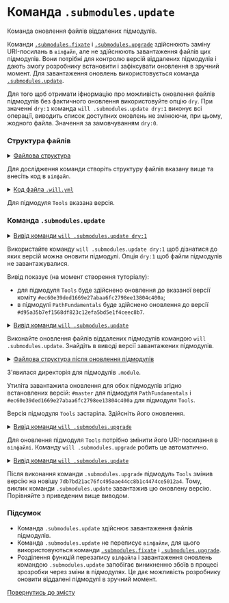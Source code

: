 # Команда <code>.submodules.update</code>

Команда оновлення файлів віддалених підмодулів.

Команди [`.submodules.fixate`](CommandSubmodulesFixate.md) і [`.submodules.upgrade`](CommandSubmodulesUpgrade.md) здійснюють заміну URI-посилань в `вілфайл`, але не здійснюють завантаження файлів цих підмодулів. Вони потрібні для контролю версій віддалених підмодулів і дають змогу розробнику встановити і зафіксувати оновлення в зручний момент. Для завантаження оновлень використовується команда [`.submodules.update`](../concept/Command.md#Таблиця-команд-утиліти-willbe).

Для того щоб отримати іфнормацію про можливість оновлення файлів підмодулів без фактичного оновлення використовуйте опцію `dry`. При значенні `dry:1` команда `will .submodules.update dry:1` виконує всі операції, виводить список доступних оновлень не змінюючи, при цьому, жодного файла. Значення за замовчуванням `dry:0`.

### Структура файлів

<details>
  <summary><u>Файлова структура</u></summary>

```
submodulesUpdate
          └── .will.yml
```

</details>

Для дослідження команди створіть структуру файлів вказану вище та внесіть код в `вілфайл`.  

<details>
    <summary><u>Код файла <code>.will.yml</code></u></summary>

```yaml
about :

  name : submodulesCommands
  description : "To test .submodules.update command"

submodule :

  Tools : git+https:///github.com/Wandalen/wTools.git/out/wTools#ec60e39ded1669e27abaa6fc2798ee13804c400a
  PathFundamentals : git+https:///github.com/Wandalen/wPathFundamentals.git/out/wPathFundamentals#master

```

</details>

Для підмодуля `Tools` вказана версія.

### Команда `.submodules.update`

<details>
  <summary><u>Вивід команди <code>will .submodules.update dry:1</code></u></summary>

```
[user@user ~]$ will .submodules.update dry:1
...
  + module::Tools will be updated to version ec60e39ded1669e27abaa6fc2798ee13804c400a
  + module::PathFundamentals will be updated to version aa4b10e291c0cb0e79961b6ece128da544f00568

```

</details>

Використайте команду `will .submodules.update dry:1` щоб дізнатися до яких версій можна оновити підмодулі. Опція `dry:1` щоб файли підмодулів не завантажувалися.

Вивід показує (на момент створення туторіалу):
- для підмодуля `Tools` буде здійснено оновлення до вказаної версії коміту `#ec60e39ded1669e27abaa6fc2798ee13804c400a`;
- в підмодулі `PathFundamentals` буде здійснено оновлення до версії `#d95a35b7ef1568df823c12efa5bd5e1f4ceec8b7`.

<details>
  <summary><u>Вивід команди <code>will .submodules.update</code></u></summary>

```
[user@user ~]$ will .submodules.update
...
  . Read : /path_to_file/.module/Tools/out/wTools.out.will.yml
   + module::Tools version ec60e39ded1669e27abaa6fc2798ee13804c400a was updated in 13.440s
   . Read : /path_to_file/.module/PathFundamentals/out/wPathFundamentals.out.will.yml
   + module::PathFundamentals version master was updated in 5.047s

   + 2/2 submodule(s) of module::submodulesCommands were updated in 18.487s

```

</details>

Виконайте оновлення файлів віддалених підмодулів командою `will .submodules.update`. Знайдіть в виводі версії завантажених підмодулів.


<details>
  <summary><u>Файлова структура після оновлення підмодулів</u></summary>

```
submodulesUpdate
        ├── .module
        └── .will.yml

```

</details>

З'явилася директорія для підмодулів `.module`.

Утиліта завантажила оновлення для обох підмодулів згідно встановлених версій: `#master` для підмодуля `PathFundamentals` i `#ec60e39ded1669e27abaa6fc2798ee13804c400a` для підмодуля `Tools`.  

Версія підмодуля `Tools` застаріла. Здійсніть його оновлення.

<details>
  <summary><u>Вивід команди <code>will .submodules.upgrade</code></u></summary>

```
[user@user ~]$ will .submodules.upgrade
...
Module at /path_to_file/.will.yml
...
  Remote path of module::submodulesCommands / module::Tools fixated
  git+https:///github.com/Wandalen/wTools.git/out/wTools : .#7db7bd21ac76fc495aae44cc8b1c4474ce5012a4 <- .#ec60e39ded1669e27abaa6fc2798ee13804c400a
  in /path_to_file/submodulesUpgrade/.will.yml
Remote path of module::submodulesCommands / module::PathFundamentals fixated
  git+https:///github.com/Wandalen/wPathFundamentals.git/out/wPathFundamentals : .#d95a35b7ef1568df823c12efa5bd5e1f4ceec8b7 <- .#master
  in /path_to_file/submodulesUpgrade/.will.yml

```

</details>

Для оновлення підмодуля `Tools` потрібно змінити його URI-посилання в `вілфайлі`. Команду `will .submodules.upgrade` робить це автоматично.


<details>
  <summary><u>Вивід команди <code>will .submodules.update</code></u></summary>

```
[user@user ~]$ will .submodules.update
...
  . Read : /path_to_file/.module/Tools/out/wTools.out.will.yml
   + module::Tools version 7db7bd21ac76fc495aae44cc8b1c4474ce5012a4 was updated in 11.320s

  + 1/2 submodule(s) of module::submodulesCommands were updated in 11.420s

```

</details>

Після виконання команди `.submodules.upgrade` підмодуль `Tools` змінив версію на новішу `7db7bd21ac76fc495aae44cc8b1c4474ce5012a4`. Тому, виклик команди `.submodules.update` завантажив цю оновлену версію. Порівняйте з приведеним вище виводом.

### Підсумок

- Команда `.submodules.update` здійснює завантаження файлів підмодулів.
- Команда `.submodules.update` не переписує `вілфайли`, для цього використовуються команди [`.submodules.fixate`](CommandSubmodulesFixate.md) і [`.submodules.upgrade`](CommandSubmodulesUpgrade.md).
- Розділення функцій перезапису `вілфайла` і завантаження оновлень командою `.submodules.update` запобігає виникненню збоїв в процесі зрозробки через зміни в підмодулях. Це дає можливість розробнику оновити віддалені підмодулі в зручний момент.

[Повернутись до змісту](../README.md#tutorials)
